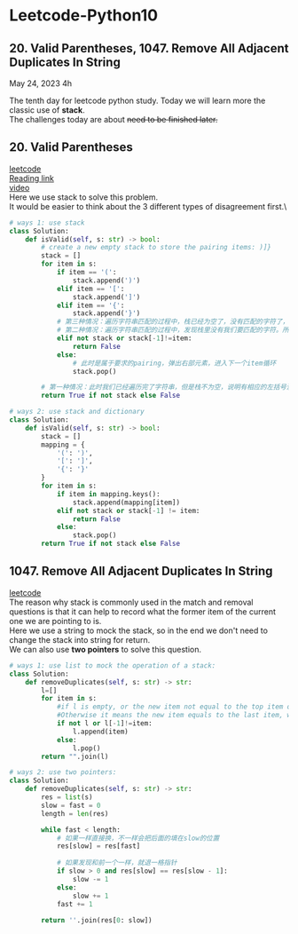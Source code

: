 # Leetcode-Python10

## 20. Valid Parentheses, 1047. Remove All Adjacent Duplicates In String

May 24, 2023  4h

The tenth day for leetcode python study. Today we will learn more the classic use of **stack**.\
The challenges today are about ~~need to be finished later.~~

## 20. Valid Parentheses
[leetcode](https://leetcode.com/problems/valid-parentheses/)\
[Reading link](https://github.com/youngyangyang04/leetcode-master/blob/master/problems/0020.%E6%9C%89%E6%95%88%E7%9A%84%E6%8B%AC%E5%8F%B7.md)\
[video](https://www.bilibili.com/video/BV1AF411w78g/?spm_id_from=pageDriver&vd_source=63f26efad0d35bcbb0de794512ac21f3)\
Here we use stack to solve this problem. \
It would be easier to think about the 3 different types of disagreement first.\
```python
# ways 1: use stack
class Solution:
    def isValid(self, s: str) -> bool:
        # create a new empty stack to store the pairing items: )]}
        stack = []
        for item in s:
            if item == '(':
                stack.append(')')
            elif item == '[':
                stack.append(']')
            elif item == '{':
                stack.append('}')
            # 第三种情况：遍历字符串匹配的过程中，栈已经为空了，没有匹配的字符了，说明右括号没有找到对应的左括号 return false
            # 第二种情况：遍历字符串匹配的过程中，发现栈里没有我们要匹配的字符。所以return false
            elif not stack or stack[-1]!=item:
                return False
            else:
                # 此时是属于要求的pairing，弹出右部元素，进入下一个item循环
                stack.pop()

        # 第一种情况：此时我们已经遍历完了字符串，但是栈不为空，说明有相应的左括号没有右括号来匹配，所以return false，否则就return true
        return True if not stack else False
```
```python
# ways 2: use stack and dictionary
class Solution:
    def isValid(self, s: str) -> bool:
        stack = []
        mapping = {
            '(': ')',
            '[': ']',
            '{': '}'
        }
        for item in s:
            if item in mapping.keys():
                stack.append(mapping[item])
            elif not stack or stack[-1] != item: 
                return False
            else: 
                stack.pop()
        return True if not stack else False
```

## 1047. Remove All Adjacent Duplicates In String
[leetcode](https://leetcode.com/problems/remove-all-adjacent-duplicates-in-string/)\
The reason why stack is commonly used in the match and removal questions is that it can help to record what the former item of the current one we are pointing to is.\
Here we use a string to mock the stack, so in the end we don't need to change the stack into string for return.\
We can also use **two pointers** to solve this question.
```python
# ways 1: use list to mock the operation of a stack:
class Solution:
    def removeDuplicates(self, s: str) -> str:
        l=[]
        for item in s:
            #if l is empty, or the new item not equal to the top item of stack/string,put the new item in the new list;
            #Otherwise it means the new item equals to the last item, which was just put into the stack, and both items need to be removed/pop.
            if not l or l[-1]!=item:
                l.append(item)
            else:
                l.pop()
        return "".join(l)
```
```python
# ways 2: use two pointers:
class Solution:
    def removeDuplicates(self, s: str) -> str:
        res = list(s)
        slow = fast = 0
        length = len(res)

        while fast < length:
            # 如果一样直接换，不一样会把后面的填在slow的位置
            res[slow] = res[fast]
            
            # 如果发现和前一个一样，就退一格指针
            if slow > 0 and res[slow] == res[slow - 1]:
                slow -= 1
            else:
                slow += 1
            fast += 1
            
        return ''.join(res[0: slow])
```







